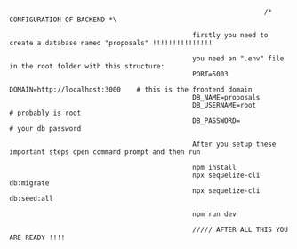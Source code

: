                                                                     /* CONFIGURATION OF BACKEND *\
                                                                                                                            
                                                  firstly you need to create a database named "proposals" !!!!!!!!!!!!!!!
                                                                                                           
                                                  you need an ".env" file in the root folder with this structure:
                                                  PORT=5003
                                                  DOMAIN=http://localhost:3000    # this is the frontend domain
                                                  DB_NAME=proposals
                                                  DB_USERNAME=root                # probably is root
                                                  DB_PASSWORD=                    # your db password
                                                                                                           
                                                  After you setup these important steps open command prompt and then run
                                                                                                           
                                                  npm install
                                                  npx sequelize-cli db:migrate
                                                  npx sequelize-cli db:seed:all
                                                                                                           
                                                  npm run dev
                                                                                                           
                                                  ///// AFTER ALL THIS YOU ARE READY !!!!
